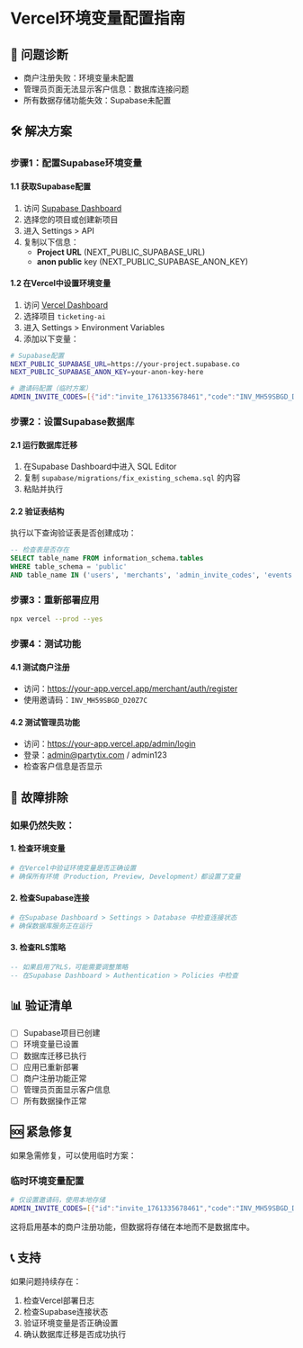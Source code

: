 # Vercel环境变量配置指南

## 🚨 问题诊断
- 商户注册失败：环境变量未配置
- 管理员页面无法显示客户信息：数据库连接问题
- 所有数据存储功能失效：Supabase未配置

## 🛠️ 解决方案

### 步骤1：配置Supabase环境变量

#### 1.1 获取Supabase配置
1. 访问 [Supabase Dashboard](https://supabase.com/dashboard)
2. 选择您的项目或创建新项目
3. 进入 Settings > API
4. 复制以下信息：
   - **Project URL** (NEXT_PUBLIC_SUPABASE_URL)
   - **anon public** key (NEXT_PUBLIC_SUPABASE_ANON_KEY)

#### 1.2 在Vercel中设置环境变量
1. 访问 [Vercel Dashboard](https://vercel.com/dashboard)
2. 选择项目 `ticketing-ai`
3. 进入 Settings > Environment Variables
4. 添加以下变量：

```bash
# Supabase配置
NEXT_PUBLIC_SUPABASE_URL=https://your-project.supabase.co
NEXT_PUBLIC_SUPABASE_ANON_KEY=your-anon-key-here

# 邀请码配置（临时方案）
ADMIN_INVITE_CODES=[{"id":"invite_1761335678461","code":"INV_MH59SBGD_D20Z7C","isActive":true,"maxEvents":10,"usedBy":null,"usedAt":null,"expiresAt":"2025-11-23T19:54:38.461Z","createdAt":"2025-10-24T19:54:38.461Z"}]
```

### 步骤2：设置Supabase数据库

#### 2.1 运行数据库迁移
1. 在Supabase Dashboard中进入 SQL Editor
2. 复制 `supabase/migrations/fix_existing_schema.sql` 的内容
3. 粘贴并执行

#### 2.2 验证表结构
执行以下查询验证表是否创建成功：
```sql
-- 检查表是否存在
SELECT table_name FROM information_schema.tables 
WHERE table_schema = 'public' 
AND table_name IN ('users', 'merchants', 'admin_invite_codes', 'events', 'orders', 'tickets');
```

### 步骤3：重新部署应用

```bash
npx vercel --prod --yes
```

### 步骤4：测试功能

#### 4.1 测试商户注册
- 访问：https://your-app.vercel.app/merchant/auth/register
- 使用邀请码：`INV_MH59SBGD_D20Z7C`

#### 4.2 测试管理员功能
- 访问：https://your-app.vercel.app/admin/login
- 登录：admin@partytix.com / admin123
- 检查客户信息是否显示

## 🔧 故障排除

### 如果仍然失败：

#### 1. 检查环境变量
```bash
# 在Vercel中验证环境变量是否正确设置
# 确保所有环境（Production, Preview, Development）都设置了变量
```

#### 2. 检查Supabase连接
```bash
# 在Supabase Dashboard > Settings > Database 中检查连接状态
# 确保数据库服务正在运行
```

#### 3. 检查RLS策略
```sql
-- 如果启用了RLS，可能需要调整策略
-- 在Supabase Dashboard > Authentication > Policies 中检查
```

## 📊 验证清单

- [ ] Supabase项目已创建
- [ ] 环境变量已设置
- [ ] 数据库迁移已执行
- [ ] 应用已重新部署
- [ ] 商户注册功能正常
- [ ] 管理员页面显示客户信息
- [ ] 所有数据操作正常

## 🆘 紧急修复

如果急需修复，可以使用临时方案：

### 临时环境变量配置
```bash
# 仅设置邀请码，使用本地存储
ADMIN_INVITE_CODES=[{"id":"invite_1761335678461","code":"INV_MH59SBGD_D20Z7C","isActive":true,"maxEvents":10,"usedBy":null,"usedAt":null,"expiresAt":"2025-11-23T19:54:38.461Z","createdAt":"2025-10-24T19:54:38.461Z"}]
```

这将启用基本的商户注册功能，但数据将存储在本地而不是数据库中。

## 📞 支持

如果问题持续存在：
1. 检查Vercel部署日志
2. 检查Supabase连接状态
3. 验证环境变量是否正确设置
4. 确认数据库迁移是否成功执行
